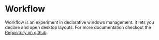 # Workflow

Workflow is an experiment in declarative windows management. It lets you declare and open desktop
layouts. For more documentation checkout the [Repository on github](https://www.github.com/havardh/workflow).
